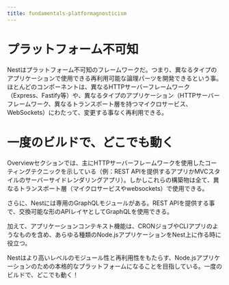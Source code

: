 ```yaml
---
title: fundamentals-platformagnosticism
---
```


# プラットフォーム不可知
Nestはプラットフォーム不可知のフレームワークだ。つまり、異なるタイプのアプリケーションで使用できる再利用可能な論理パーツを開発できるという事。ほとんどのコンポーネントは、異なるHTTPサーバーフレームワーク（Express、Fastify等）や、異なるタイプのアプリケーション（HTTPサーバーフレームワーク、異なるトランスポート層を持つマイクロサービス、WebSockets）にわたって、変更する事なく再利用できる。

# 一度のビルドで、どこでも動く
Overviewセクションでは、主にHTTPサーバーフレームワークを使用したコーティングテクニックを示している（例：REST APIを提供するアプリかMVCスタイルのサーバーサイドレンダリングアプリ）。しかしこれらの構築物は全て、異なるトランスポート層（マイクロサービスやwebsockets）で使用できる。

さらに、Nestには専用のGraphQLモジュールがある。REST APIを提供する事で、交換可能な形のAPIレイヤとしてGraphQLを使用できる。

加えて、アプリケーションコンテキスト機能は、CRONジョブやCLIアプリのようなものを含め、あらゆる種類のNode.jsアプリケーションをNest上に作る時に役立つ。

Nestはより高いレベルのモジュール性と再利用性をもたらす、Node.jsアプリケーションのための本格的なプラットフォームになることを目指している。一度のビルドで、どこでも動く！